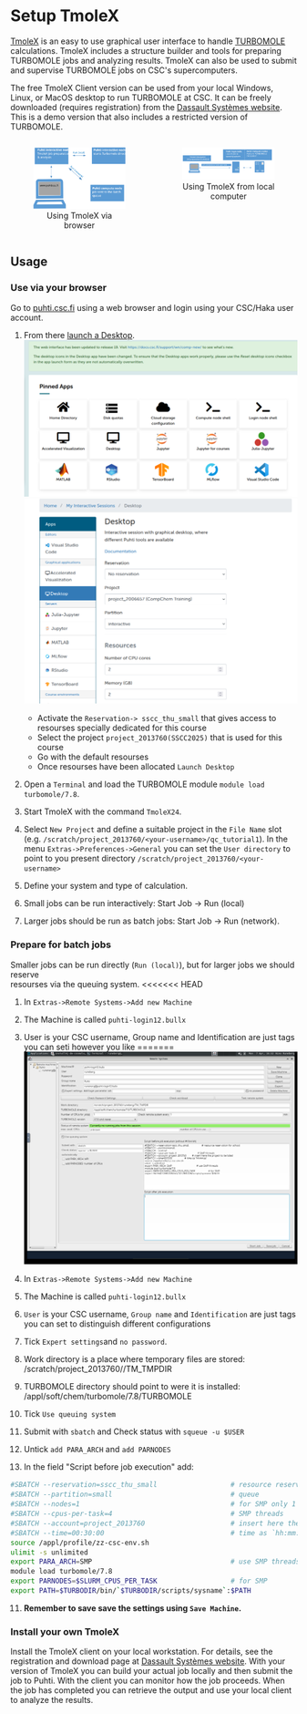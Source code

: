 # Setup TmoleX

[TmoleX](https://www.3ds.com/products/biovia/turbomole ) is an easy to use graphical user interface to handle [TURBOMOLE](https://www.turbomole.org/turbomole/turbomole-features/) calculations. TmoleX includes a structure builder and tools for preparing TURBOMOLE jobs and analyzing results. TmoleX can also be used to submit and supervise TURBOMOLE jobs on CSC's supercomputers.


The free TmoleX Client version can be used from your local Windows, Linux, or MacOS desktop to run TURBOMOLE at CSC. It can be freely downloaded (requires registration) from the [Dassault Systèmes website](https://discover.3ds.com/free-download-biovia-turbomole-demo-version). This is a demo version that also includes a restricted version of TURBOMOLE.

<div style="display: flex; gap: 20px; justify-content: space-between;">
  <figure style="width: 45%; text-align: center;">
    <img src="../img/tmolex-and-ood.svg" alt="Using TmoleX network scheme" title="Using TmoleX network scheme" style="width: 100%;">
    <figcaption>Using TmoleX via browser</figcaption>
  </figure>
  <figure style="width: 45%; text-align: center;">
    <img src="../img/tmolex-and-puhti_new.svg" alt="Using TmoleX network scheme" title="Using TmoleX network scheme" style="width: 100%;">
    <figcaption>Using TmoleX from local computer</figcaption>
  </figure>
</div>
             

## Usage

### Use via your browser

Go to [puhti.csc.fi](https://puhti.csc.fi/) using a web browser and login using
your CSC/Haka user account.

1. From there [launch a Desktop](https://docs.csc.fi/computing/webinterface/desktop/#launching).
![Launch Desktop](../img/ood_01.png)
![Launch Desktop](../img/ood_02.png)
		
   * Activate the `Reservation-> sscc_thu_small` that gives access to resourses specially dedicated for this course 
   * Select the project `project_2013760(SSCC2025)` that is used for this course 
   * Go with the default resourses	
   * Once resourses have been allocated `Launch Desktop`  
2. Open a `Terminal` and load the TURBOMOLE module `module load turbomole/7.8`.
3. Start TmoleX with the command `TmoleX24`.
4. Select `New Project` and define a suitable project in the `File Name` slot
   (e.g. `/scratch/project_2013760/<your-username>/qc_tutorial1`).
   In the menu `Extras->Preferences->General` you can set the `User directory` to point to you present directory `/scratch/project_2013760/<your-username>`
5. Define your system and type of calculation. 
6. Small jobs can be run interactively: Start Job -> Run (local)
7. Larger jobs should be run as batch jobs: Start Job -> Run (network).


### Prepare for batch jobs

Smaller jobs can be run directly (`Run (local)`), but for larger jobs we should reserve  
resourses via the queuing system. 
<<<<<<< HEAD

1. In `Extras->Remote Systems->Add new Machine`
2. The Machine is called `puhti-login12.bullx`
3. User is your CSC username, Group name and Identification are just tags you can seti however you like
=======
![ Prepare batch queue](../img/tmolex_7.png)

1. In `Extras->Remote Systems->Add new Machine`
2. The Machine is called `puhti-login12.bullx`
3. `User` is your CSC username, `Group name` and `Identification` are just tags you can set to distinguish different configurations
4. Tick `Expert settings`and `no password`.
5. Work directory is a place where temporary files are stored:
   /scratch/project_2013760/<your-username>/TM_TMPDIR 
6. TURBOMOLE directory should point to were it is installed:
   /appl/soft/chem/turbomole/7.8/TURBOMOLE

7. Tick `Use queuing system`
8. Submit with `sbatch` and Check status with  `squeue -u $USER`
9. Untick `add PARA_ARCH` and `add PARNODES`    
10. In the field "Script before job execution" add:
 
```bash
#SBATCH --reservation=sscc_thu_small                  # resource reservation for school
#SBATCH --partition=small                             # queue
#SBATCH --nodes=1                                     # for SMP only 1 is possible
#SBATCH --cpus-per-task=4                             # SMP threads
#SBATCH --account=project_2013760                     # insert here the project to be billed
#SBATCH --time=00:30:00                               # time as `hh:mm:ss`
source /appl/profile/zz-csc-env.sh
ulimit -s unlimited
export PARA_ARCH=SMP                                  # use SMP threads
module load turbomole/7.8
export PARNODES=$SLURM_CPUS_PER_TASK                  # for SMP
export PATH=$TURBODIR/bin/`$TURBODIR/scripts/sysname`:$PATH
```


11. **Remember to save save the settings using `Save Machine`.**   


 
### Install your own TmoleX

Install the TmoleX client on your local workstation. For details, see the
registration and download page at
[Dassault Systèmes website](https://discover.3ds.com/free-download-biovia-turbomole-demo-version).
With your version of TmoleX you can build your actual job locally and then
submit the job to Puhti. With the client you can monitor how the job proceeds.
When the job has completed you can retrieve the output and use your local
client to analyze the results.

